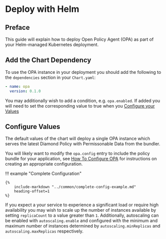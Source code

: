 # Deploy with Helm

## Preface

This guide will explain how to deploy Open Policy Agent (OPA) as part of your Helm-managed Kubernetes deployment.

## Add the Chart Dependency

To use the OPA instance in your deployment you should add the following to the `dependencies` section in your `Chart.yaml`:

```yaml
- name: opa
  version: 0.1.0
```

You may additionally wish to add a condition, e.g. `opa.enabled`. If added you will need to set the corresponding value to true when you [Configure your Values](#configure-values)

## Configure Values

The default values of the chart will deploy a single OPA instance which serves the latest Diamond Policy with Permissonable Data from the bundler.

You will likely want to modify the `opa.config` entry to include the policy bundle for your application, see [How To Configure OPA](configure-opa.md) for instructions on creating an appropriate configuration.

!!! example "Complete Configuration"

    {%
        include-markdown "../common/complete-config-example.md"
        heading-offset=1
    %}

If you expect a your service to experience a significant load or require high availability you may wish to scale up the number of instances available by setting `replicaCount` to a value greater than `1`. Additionally, autoscaling can be enabled with `autoscaling.enable` and configured with the minimum and maximum number of instances determined by `autoscaling.minReplicas` and `autoscaling.maxReplicas` respectively.
